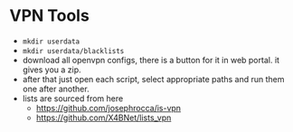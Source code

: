 # VPN Tools

- `mkdir userdata`
- `mkdir userdata/blacklists`
- download all openvpn configs, there is a button for it in web portal. it gives you a zip.
- after that just open each script, select appropriate paths and run them one after another.
- lists are sourced from here
  - https://github.com/josephrocca/is-vpn
  - https://github.com/X4BNet/lists_vpn
